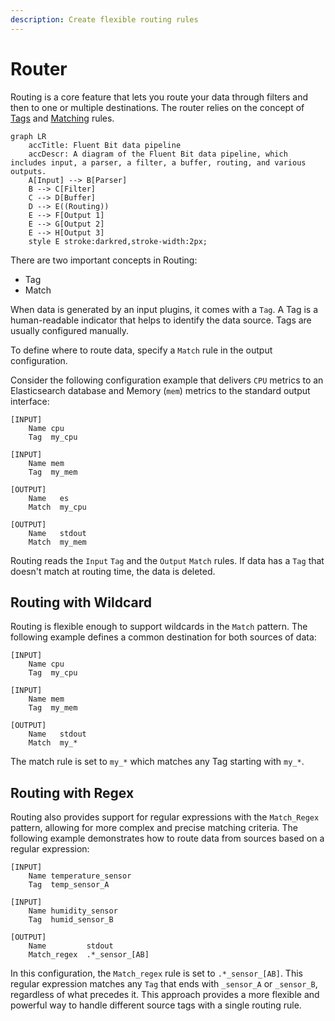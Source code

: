 ```yaml
---
description: Create flexible routing rules
---
```


# Router

Routing is a core feature that lets you route your data through filters and then to
one or multiple destinations. The router relies on the concept of
[Tags](../key-concepts.md) and [Matching](../key-concepts.md) rules.

```mermaid
graph LR
    accTitle: Fluent Bit data pipeline
    accDescr: A diagram of the Fluent Bit data pipeline, which includes input, a parser, a filter, a buffer, routing, and various outputs.
    A[Input] --> B[Parser]
    B --> C[Filter]
    C --> D[Buffer]
    D --> E((Routing))
    E --> F[Output 1]
    E --> G[Output 2]
    E --> H[Output 3]
    style E stroke:darkred,stroke-width:2px;
```

There are two important concepts in Routing:

- Tag
- Match

When data is generated by an input plugins, it comes with a `Tag`. A Tag is a
human-readable indicator that helps to identify the data source. Tags are usually
configured manually.

To define where to route data, specify a `Match` rule in the output configuration.

Consider the following configuration example that delivers `CPU` metrics to an
Elasticsearch database and Memory (`mem`) metrics to the standard output interface:

```text
[INPUT]
    Name cpu
    Tag  my_cpu

[INPUT]
    Name mem
    Tag  my_mem

[OUTPUT]
    Name   es
    Match  my_cpu

[OUTPUT]
    Name   stdout
    Match  my_mem
```

Routing reads the `Input` `Tag` and the `Output` `Match` rules. If data has a `Tag`
that doesn't match at routing time, the data is deleted.

## Routing with Wildcard

Routing is flexible enough to support wildcards in the `Match` pattern. The following
example defines a common destination for both sources of data:

```text
[INPUT]
    Name cpu
    Tag  my_cpu

[INPUT]
    Name mem
    Tag  my_mem

[OUTPUT]
    Name   stdout
    Match  my_*
```

The match rule is set to `my_*` which matches any Tag starting with `my_*`.

## Routing with Regex

Routing also provides support for regular expressions with the `Match_Regex` pattern,
allowing for more complex and precise matching criteria. The following example
demonstrates how to route data from sources based on a regular expression:

```text
[INPUT]
    Name temperature_sensor
    Tag  temp_sensor_A

[INPUT]
    Name humidity_sensor
    Tag  humid_sensor_B

[OUTPUT]
    Name         stdout
    Match_regex  .*_sensor_[AB]
```

In this configuration, the `Match_regex` rule is set to `.*_sensor_[AB]`. This
regular expression matches any `Tag` that ends with `_sensor_A` or `_sensor_B`,
regardless of what precedes it. This approach provides a more flexible and powerful
way to handle different source tags with a single routing rule.
